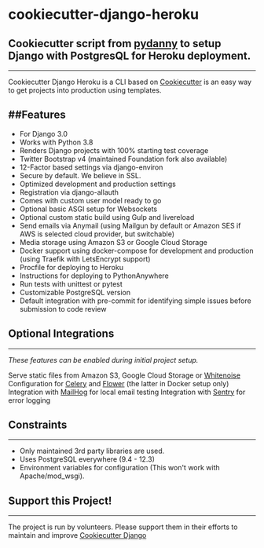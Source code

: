 # cookiecutter-django-heroku
## Cookiecutter script from [pydanny](https://github.com/pydanny/cookiecutter-django) to setup Django with PostgresQL for Heroku deployment.  
---
  
Cookiecutter Django Heroku is a CLI based on [Cookiecutter](https://github.com/cookiecutter/cookiecutter) is an easy way to get projects into production using templates.  
  
##Features  
---

- For Django 3.0
- Works with Python 3.8
- Renders Django projects with 100% starting test coverage
- Twitter Bootstrap v4 (maintained Foundation fork also available)
- 12-Factor based settings via django-environ
- Secure by default. We believe in SSL.
- Optimized development and production settings
- Registration via django-allauth
- Comes with custom user model ready to go
- Optional basic ASGI setup for Websockets
- Optional custom static build using Gulp and livereload
- Send emails via Anymail (using Mailgun by default or Amazon SES if AWS is selected cloud provider, but switchable)
- Media storage using Amazon S3 or Google Cloud Storage
- Docker support using docker-compose for development and production (using Traefik with LetsEncrypt support)
- Procfile for deploying to Heroku
- Instructions for deploying to PythonAnywhere
- Run tests with unittest or pytest
- Customizable PostgreSQL version
- Default integration with pre-commit for identifying simple issues before submission to code review  

## Optional Integrations
---
*These features can be enabled during initial project setup.*

Serve static files from Amazon S3, Google Cloud Storage or [Whitenoise](https://whitenoise.readthedocs.io/)
Configuration for [Celery](http://www.celeryproject.org/) and [Flower](https://github.com/mher/flower) (the latter in Docker setup only)
Integration with [MailHog](https://github.com/mailhog/MailHog) for local email testing
Integration with [Sentry](https://sentry.io/welcome/) for error logging

## Constraints
---
- Only maintained 3rd party libraries are used.
- Uses PostgreSQL everywhere (9.4 - 12.3)
- Environment variables for configuration (This won't work with Apache/mod_wsgi).

## Support this Project!
---

The project is run by volunteers. Please support them in their efforts to maintain and improve [Cookiecutter Django](https://github.com/pydanny/cookiecutter-django)
